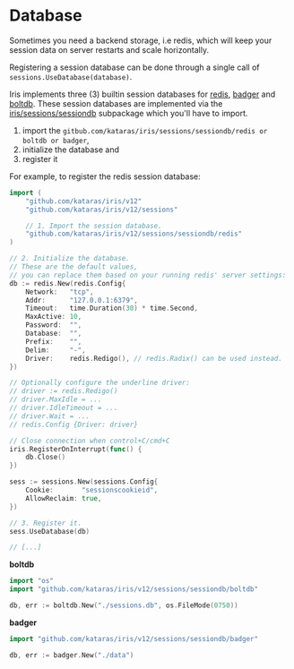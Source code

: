 # Database

Sometimes you need a backend storage, i.e redis, which will keep your session data on server restarts and scale horizontally.

Registering a session database can be done through a single call of `sessions.UseDatabase(database)`.

Iris implements three (3) builtin session databases for [redis](https://redis.io/), [badger](https://github.com/dgraph-io/badger) and [boltdb](https://github.com/kataras/iris-book/tree/949c38a02420899aa31dbb029b89f63a3b3846af/sessions/github.com/etcd-io/bbolt/README.md). These session databases are implemented via the [iris/sessions/sessiondb](https://github.com/kataras/iris/tree/master/sessions/sessiondb) subpackage which you'll have to import.

1. import the `gitbub.com/kataras/iris/sessions/sessiondb/redis or boltdb or badger`,
2. initialize the database and
3. register it

For example, to register the redis session database:

```go
import (
    "github.com/kataras/iris/v12"
    "github.com/kataras/iris/v12/sessions"

    // 1. Import the session database.
    "github.com/kataras/iris/v12/sessions/sessiondb/redis"
)

// 2. Initialize the database.
// These are the default values,
// you can replace them based on your running redis' server settings:
db := redis.New(redis.Config{
    Network:   "tcp",
    Addr:      "127.0.0.1:6379",
    Timeout:   time.Duration(30) * time.Second,
    MaxActive: 10,
    Password:  "",
    Database:  "",
    Prefix:    "",
    Delim:     "-",
    Driver:    redis.Redigo(), // redis.Radix() can be used instead.
})

// Optionally configure the underline driver:
// driver := redis.Redigo()
// driver.MaxIdle = ...
// driver.IdleTimeout = ...
// driver.Wait = ...
// redis.Config {Driver: driver}

// Close connection when control+C/cmd+C
iris.RegisterOnInterrupt(func() {
    db.Close()
})

sess := sessions.New(sessions.Config{
    Cookie:       "sessionscookieid",
    AllowReclaim: true,
})

// 3. Register it.
sess.UseDatabase(db)

// [...]
```

**boltdb**

```go
import "os"
import "github.com/kataras/iris/v12/sessions/sessiondb/boltdb"

db, err := boltdb.New("./sessions.db", os.FileMode(0750))
```

**badger**

```go
import "github.com/kataras/iris/v12/sessions/sessiondb/badger"

db, err := badger.New("./data")
```


<!-- slide:break-100 -->
